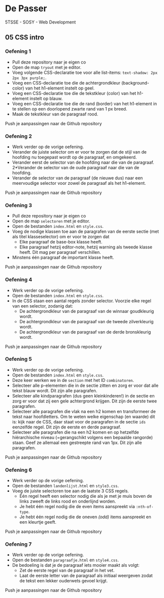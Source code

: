 # De Passer
5TSSE - SOSY - Web Development

## 05 CSS intro

### Oefening 1

* Pull deze repository naar je eigen co
* Open de map `tryout` met je editor.
* Voeg volgende CSS-declaratie toe voor alle list-items: `text-shadow: 2px 2px 3px purple;`.
* Voeg een CSS-declaratie toe die de achtergrondkleur (background-color) van het h1-element instelt op geel.
* Voeg een CSS-declaratie toe die de tekstkleur (color) van het h1-element instelt op blauw.
* Voeg een CSS-declaratie toe die de rand (border) van het h1-element in te stellen op een doorlopend zwarte rand van 1 px breed.
* Maak de tekstkleur van de paragraaf rood.

Push je aanpassingen naar de Github repository


### Oefening 2

* Werk verder op de vorige oefening.
* Verander de juiste selector om er voor te zorgen dat de stijl van de hoofding nu toegepast wordt op de paragraaf, en omgekeerd.
* Verander eerst de selector van de hoofding naar die van de paragraaf.
2*Verander de selector van de oude paragraaf naar die van de hoofding.
* Verander de selector van de paragraaf (de nieuwe dus) naar een meervoudige selector voor zowel de paragraaf als het h1-element.

Push je aanpassingen naar de Github repository


### Oefening 3

* Pull deze repository naar je eigen co
* Open de map `selectoren` met je editor.
* Open de bestanden `index.html` en `style.css`.
* Voeg de nodige klassen toe aan de paragrafen van de eerste sectie (met als titel klasseselector) om er voor te zorgen dat
	* Elke paragraaf de base-box klasse heeft.
	* Elke paragraaf hetzij editor-note, hetzij warning als tweede klasse heeft. Dit mag per paragraaf verschillen. 
* Minstens één paragraaf de important klasse heeft.

Push je aanpassingen naar de Github repository


### Oefening 4

* Werk verder op de vorige oefening.
* Open de bestanden `index.html` en `style.css`.
* In de CSS staan een aantal regels zonder selector. Voorzie elke regel van een selector, zodanig dat:
	* De achtergrondkleur van de paragraaf van de winnaar goudkleurig wordt.
	* De achtergrondkleur van de paragraaf van de tweede zilverkleurig wordt.
	* De achtergrondkleur van de paragraaf van de derde bronskleurig wordt.

Push je aanpassingen naar de Github repository

### Oefening 5

* Werk verder op de vorige oefening.
* Open de bestanden `index.html` en `style.css`.
* Deze keer werken we in de `section` met het ID `combinatoren`.
* Selecteer alle p-elementen die in de sectie zitten en zorg er voor dat alle tekst blauw wordt. Dit zijn alle paragrafen.
* Selecteer alle kindparagrafen (dus geen kleinkinderen!) in de sectie en zorg er voor dat zij een gele achtergrond krijgen. Dit zijn de eerste twee paragrafen.
* Selecteer alle paragrafen die vlak na een h2 komen en transformeer de tekst naar hoofdletters. Om te weten welke eigenschap (en waarde) dit is: kijk naar de CSS, daar staat voor de paragrafen in de sectie `ids` eenzelfde regel. Dit zijn de eerste en derde paragraaf.
* Selecteer alle paragrafen die na een h2 komen en op hetzelfde hiërarchische niveau (=gerangschikt volgens een bepaalde rangorde) staan. Geef ze allemaal een gestreepte rand van 1px. Dit zijn alle paragrafen.

Push je aanpassingen naar de Github repository


### Oefening 6

* Werk verder op de vorige oefening.
* Open de bestanden `landenlijst.html` en `style3.css`.
* Voeg de juiste selectoren toe aan de laatste 3 CSS regels.
	* Één regel heeft een selector nodig die als je met je muis boven de links zweeft de links rood en onderlijnd worden.
	* Je hebt één regel nodig die de even items aanspreekt via `:nth-of-type`.
	* Je hebt één regel nodig die de oneven *(odd)* items aanspreekt en een kleurtje geeft.

Push je aanpassingen naar de Github repository

### Oefening 7

* Werk verder op de vorige oefening.
* Open de bestanden `paragraafje.html` en `style4.css`.
* De bedoeling is dat je de paragraaf iets mooier maakt als volgt:
	* Zet de eerste regel van de paragraaf in het vet.
	* Laat de eerste letter van de paragraaf als initiaal weergeven zodat de tekst een lekker ouderwets gevoel krijgt.

Push je aanpassingen naar de Github repository
